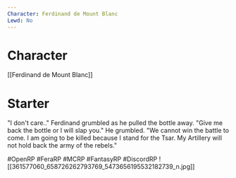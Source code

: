 ```yaml
---
Character: Ferdinand de Mount Blanc
Lewd: No
---
```

# Character
[[Ferdinand de Mount Blanc]]

# Starter
"I don't care.." Ferdinand grumbled as he pulled the bottle away. "Give me back the bottle or I will slap you." He grumbled. "We cannot win the battle to come. I am going to be killed because I stand for the Tsar. My Artillery will not hold back the army of the rebels."

#OpenRP #FeraRP #MCRP #FantasyRP #DiscordRP
![[361577060_658726262793769_5473656195532182739_n.jpg]]